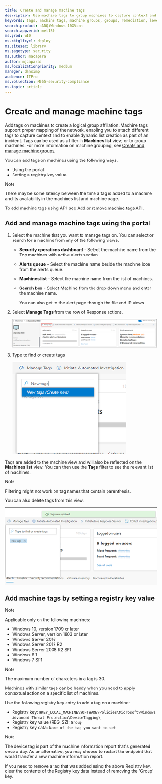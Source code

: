 ```yaml
---
title: Create and manage machine tags
description: Use machine tags to group machines to capture context and enable dynamic list creation as part of an incident
keywords: tags, machine tags, machine groups, groups, remediation, level, rules, aad group, role, assign, rank
search.product: eADQiWindows 10XVcnh
search.appverid: met150
ms.prod: w10
ms.mktglfcycl: deploy
ms.sitesec: library
ms.pagetype: security
ms.author: macapara
author: mjcaparas
ms.localizationpriority: medium
manager: dansimp
audience: ITPro
ms.collection: M365-security-compliance 
ms.topic: article
---
```


# Create and manage machine tags

Add tags on machines to create a logical group affiliation. Machine tags support proper mapping of the network, enabling you to attach different tags to capture context and to enable dynamic list creation as part of an incident. Tags can be used as a filter in **Machines list** view, or to group machines. For more information on machine grouping, see [Create and manage machine groups](machine-groups.md).

You can add tags on machines using the following ways:

- Using the portal
- Setting a registry key value

> [!NOTE]
> There may be some latency between the time a tag is added to a machine and its availability in the machines list and machine page.  

To add machine tags using API, see [Add or remove machine tags API](add-or-remove-machine-tags.md).

## Add and manage machine tags using the portal

1. Select the machine that you want to manage tags on. You can select or search for a machine from any of the following views:

   - **Security operations dashboard** - Select the machine name from the Top machines with active alerts section.
   - **Alerts queue** - Select the machine name beside the machine icon from the alerts queue.
   - **Machines list** - Select the machine name from the list of machines.
   - **Search box** - Select Machine from the drop-down menu and enter the machine name.

     You can also get to the alert page through the file and IP views.

2. Select **Manage Tags** from the row of Response actions.

    ![Image of manage tags button](images/manage-tags.png)

3. Type to find or create tags

    ![Image of adding tags on a machine](images/new-tags.png)

Tags are added to the machine view and will also be reflected on the **Machines list** view. You can then use the **Tags** filter to see the relevant list of machines.

>[!NOTE]
> Filtering might not work on tag names that contain parenthesis.

You can also delete tags from this view.

![Image of adding tags on a machine](images/more-manage-tags.png)

## Add machine tags by setting a registry key value

>[!NOTE]
> Applicable only on the following machines:
>- Windows 10, version 1709 or later
>- Windows Server, version 1803 or later
>- Windows Server 2016
>- Windows Server 2012 R2
>- Windows Server 2008 R2 SP1
>- Windows 8.1
>- Windows 7 SP1

> [!NOTE] 
> The maximum number of characters in a tag is 30.

Machines with similar tags can be handy when you need to apply contextual action on a specific list of machines.

Use the following registry key entry to add a tag on a machine:

- Registry key: `HKEY_LOCAL_MACHINE\SOFTWARE\Policies\Microsoft\Windows Advanced Threat Protection\DeviceTagging\`
- Registry key value (REG_SZ): `Group`
- Registry key data: `Name of the tag you want to set`

>[!NOTE]
>The device tag is part of the machine information report that's generated once a day. As an alternative, you may choose to restart the endpoint that would transfer a new machine information report.
> 
> If you need to remove a tag that was added using the above Registry key, clear the contents of the Registry key data instead of removing the 'Group' key.


